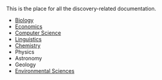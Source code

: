 This is the place for all the discovery-related documentation.

- [Biology](https://github.com/also-systems/pomona/tree/master/discovery/biology)
- [Economics](https://github.com/also-systems/pomona/tree/master/discovery/economics)
- [Computer Science](https://github.com/also-systems/pomona/tree/master/discovery/computerscience)
- [Linguistics](https://github.com/also-systems/pomona/tree/master/discovery/linguistics)
- [Chemistry](https://github.com/Pomona-ITS/hpc/blob/master/discovery/chemistry)
- Physics
- Astronomy
- Geology
- [Environmental Sciences](https://github.com/Pomona-ITS/hpc/tree/master/discovery/envsciences)
